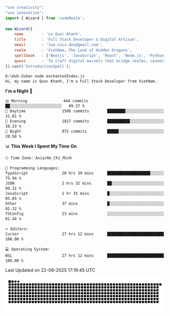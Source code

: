 <!--x axis divider-->

```js 
"use creativity";
"use innovation";
import { Wizard } from 'codeRealm';

new Wizard({
    name        : 'Le Quoc Khanh',
    title       : 'Full Stack Developer & Digital Artisan',
    email       : 'lee.cois.dev@gmail.com',
    realm       : 'VietNam, The Land of Hidden Dragons',
    spellbook   : ['Nextjs', 'JavaScript', 'React', 'Node.js', 'Python', 'Django', 'Cloud Services'],
    quest       : `To craft digital marvels that bridge realms, connect cultures, and bring imagination to life.`,
}).cast('IntroductionSpell');
```

```cmd
D:\Huh-Zuha> node enchantedIndex.js
Hi, my name is Quoc Khanh, I'm a Full Stack Developer from VietNam.
```
<!--START_SECTION:waka-->
**I'm a Night 🦉** 

```text
🌞 Morning                444 commits         ██░░░░░░░░░░░░░░░░░░░░░░░   09.37 % 
🌆 Daytime                1508 commits        ████████░░░░░░░░░░░░░░░░░   31.81 % 
🌃 Evening                1817 commits        ██████████░░░░░░░░░░░░░░░   38.33 % 
🌙 Night                  972 commits         █████░░░░░░░░░░░░░░░░░░░░   20.50 % 
```


📊 **This Week I Spent My Time On** 

```text
🕑︎ Time Zone: Asia/Ho_Chi_Minh

💬 Programming Languages: 
TypeScript               20 hrs 39 mins      ███████████████████░░░░░░   75.94 % 
JSON                     2 hrs 32 mins       ██░░░░░░░░░░░░░░░░░░░░░░░   09.32 % 
JavaScript               1 hr 35 mins        █░░░░░░░░░░░░░░░░░░░░░░░░   05.85 % 
Other                    37 mins             █░░░░░░░░░░░░░░░░░░░░░░░░   02.32 % 
TSConfig                 23 mins             ░░░░░░░░░░░░░░░░░░░░░░░░░   01.44 % 

🔥 Editors: 
Cursor                   27 hrs 12 mins      █████████████████████████   100.00 % 

💻 Operating System: 
WSL                      27 hrs 12 mins      █████████████████████████   100.00 % 
```


 Last Updated on 22-06-2025 17:19:45 UTC
<!--END_SECTION:waka-->
<picture>
  <source media="(prefers-color-scheme: dark)" srcset="https://raw.githubusercontent.com/leecois/leecois/output/github-contribution-grid-snake-dark.svg">
  <source media="(prefers-color-scheme: light)" srcset="https://raw.githubusercontent.com/leecois/leecois/output/github-contribution-grid-snake.svg">
  <img alt="github contribution grid snake animation" src="https://raw.githubusercontent.com/leecois/leecois/output/github-contribution-grid-snake.svg">
</picture>
